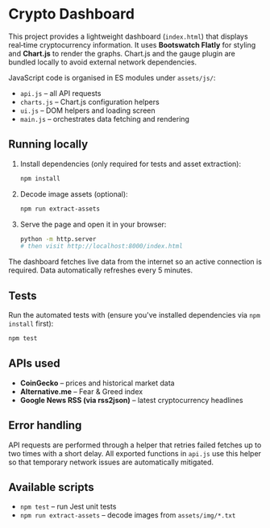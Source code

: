 # Crypto Dashboard

This project provides a lightweight dashboard (`index.html`) that displays real‑time cryptocurrency information. It uses **Bootswatch Flatly** for styling and **Chart.js** to render the graphs.  Chart.js and the gauge plugin are bundled locally to avoid external network dependencies.

JavaScript code is organised in ES modules under `assets/js/`:

- `api.js` – all API requests
- `charts.js` – Chart.js configuration helpers
- `ui.js` – DOM helpers and loading screen
- `main.js` – orchestrates data fetching and rendering

## Running locally

1. Install dependencies (only required for tests and asset extraction):
   ```bash
   npm install
   ```
2. Decode image assets (optional):
   ```bash
   npm run extract-assets
   ```
3. Serve the page and open it in your browser:
   ```bash
   python -m http.server
   # then visit http://localhost:8000/index.html
   ```

The dashboard fetches live data from the internet so an active connection is required. Data automatically refreshes every 5 minutes.

## Tests

Run the automated tests with (ensure you've installed dependencies via `npm install` first):

```bash
npm test
```

## APIs used

- **CoinGecko** – prices and historical market data
- **Alternative.me** – Fear & Greed index
- **Google News RSS (via rss2json)** – latest cryptocurrency headlines

## Error handling

API requests are performed through a helper that retries failed fetches up to
two times with a short delay. All exported functions in `api.js` use this helper
so that temporary network issues are automatically mitigated.

## Available scripts

- `npm test` – run Jest unit tests
- `npm run extract-assets` – decode images from `assets/img/*.txt`

